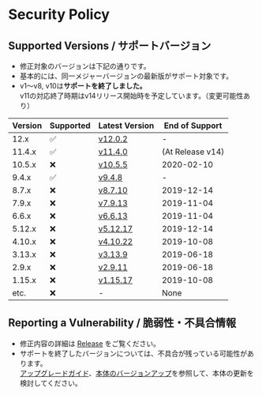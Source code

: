 # Security Policy

## Supported Versions / サポートバージョン

- 修正対象のバージョンは下記の通りです。
- 基本的には、同一メジャーバージョンの最新版がサポート対象です。
- v1～v8, v10は**サポートを終了しました。**  
v11の対応終了時期はv14リリース開始時を予定しています。（変更可能性あり）

| Version | Supported          | Latest Version | End of Support |
| ------- | ------------------ |----------------|----------------|
| 12.x    | :white_check_mark: |[v12.0.2](../../releases/tag/v12.0.2)  |-|
| 11.4.x  | :white_check_mark: |[v11.4.0](../../releases/tag/v11.4.0)  |(At Release v14)|
| 10.5.x  | :x:                |[v10.5.5](../../releases/tag/v10.5.5)  |2020-02-10|
| 9.4.x   | :white_check_mark: |[v9.4.8](../../releases/tag/v9.4.8)    |-|
| 8.7.x   | :x:                |[v8.7.10](../../releases/tag/v8.7.10)  |2019-12-14|
| 7.9.x   | :x:                |[v7.9.13](../../releases/tag/v7.9.13)  |2019-11-04|
| 6.6.x   | :x:                |[v6.6.13](../../releases/tag/v6.6.13)  |2019-11-04|
| 5.12.x  | :x:                |[v5.12.17](../../releases/tag/v5.12.17)|2019-12-14|
| 4.10.x  | :x:                |[v4.10.22](../../releases/tag/v4.10.22)|2019-10-08|
| 3.13.x  | :x:                |[v3.13.9](../../releases/tag/v3.13.9)  |2019-06-18|
| 2.9.x   | :x:                |[v2.9.11](../../releases/tag/v2.9.11)  |2019-06-18|
| 1.15.x  | :x:                |[v1.15.17](../../releases/tag/v1.15.17)|2019-10-08|
| etc.    | :x:                |-                                      |None|

## Reporting a Vulnerability / 脆弱性・不具合情報

- 修正内容の詳細は [Release](../../releases) をご覧ください。
- サポートを終了したバージョンについては、不具合が残っている可能性があります。  
[アップグレードガイド](../../wiki/MigrationGuide)、[本体のバージョンアップ](../../wiki/HowToUpdate)を参照して、本体の更新を検討してください。
